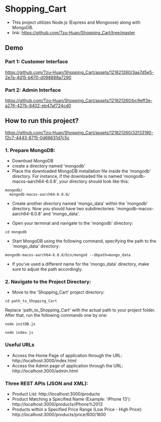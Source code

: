 # Shopping_Cart

- This project utilizes Node.js (Express and Mongoose) along with MongoDB.
- link: https://github.com/Tzu-Huan/Shopping_Cart/tree/master
## Demo
### Part 1: Customer Interface
https://github.com/Tzu-Huan/Shopping_Cart/assets/121821260/3aa7d5e5-2e7a-4d15-b670-d098888a7290
### Part 2: Admin Interface
https://github.com/Tzu-Huan/Shopping_Cart/assets/121821260/bc9eff3e-a276-427b-8402-eb47af724cd0
## How to run this project?
https://github.com/Tzu-Huan/Shopping_Cart/assets/121821260/32f33190-f2c7-4443-8715-0d66631d7c5c
### 1. Prepare MongoDB:
- Download MongoDB
- create a directory named 'mongodb'
- Place the downloaded MongoDB installation file inside the 'mongodb' directory. For instance, if the downloaded file is named 'mongodb-macos-aarch64-6.0.8', your directory should look like this:
```
mongodb/
  mongodb-macos-aarch64-6.0.8/
```
- Create another directory named 'mongo_data' within the 'mongodb' directory. Now you should have two subdirectories: 'mongodb-macos-aarch64-6.0.8' and 'mongo_data'.

- Open your terminal and navigate to the 'mongodb' directory:

```
cd mongodb
```
- Start MongoDB using the following command, specifying the path to the 'mongo_data' directory:

```
mongodb-macos-aarch64-6.0.8/bin/mongod --dbpath=mongo_data
```
- If you've used a different name for the 'mongo_data' directory, make sure to adjust the path accordingly.


### 2. Navigate to the Project Directory:
- Move to the 'Shopping_Cart' project directory:

```
cd path_to_Shopping_Cart
```
Replace 'path_to_Shopping_Cart' with the actual path to your project folder.
After that, run the following commands one by one:
```
node initDB.js
```
```
node index.js
```

### Useful URLs
- Access the Home Page of application through the URL: http://localhost:3000/index.html
- Access the Admin page of application through the URL: http://localhost:3000/admin.html
### Three REST APIs (JSON and XML):
- Product List: http://localhost:3000/products
- Product Matching a Specified Name (Example: 'iPhone 13'): http://localhost:3000/products/iPhone%2013
- Products within a Specified Price Range (Low Price - High Price): http://localhost:3000/products/price/600/1600
